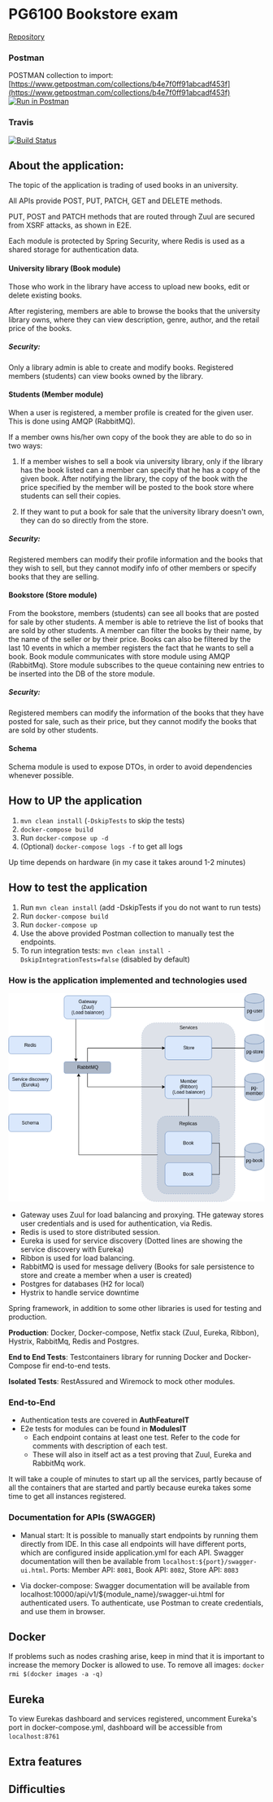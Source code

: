 # PG6100 Bookstore exam
[Repository](https://github.com/NikitaZhevnitskiy/ern-card-game)  

### Postman
POSTMAN collection to import: [https://www.getpostman.com/collections/b4e7f0ff91abcadf453f](https://www.getpostman.com/collections/b4e7f0ff91abcadf453f)  
[![Run in Postman](https://run.pstmn.io/button.svg)](https://app.getpostman.com/run-collection/b4e7f0ff91abcadf453f)

### Travis
[![Build Status](https://travis-ci.com/stellaselena/PG6100-bookexam.svg?token=xqfmXCaJoqxaqpsVZGP3&branch=master)](https://travis-ci.com/stellaselena/PG6100-bookexam)

## About the application:
The topic of the application is trading of used books in an university.

All APIs provide POST, PUT, PATCH, GET and DELETE methods.

PUT, POST and PATCH methods that are routed through Zuul are secured from XSRF attacks, as shown in E2E.

Each module is protected by Spring Security, where Redis is used as a shared storage for authentication data.

#### University library (Book module)
Those who work in the library have access to upload new books, edit or delete existing books. 

After registering, members are able to browse the books that the university library owns, where they can
view description, genre, author, and the retail price of the books.

##### Security:
Only a library admin is able to create and modify books.
Registered members (students) can view books owned by the library.

#### Students (Member module)
When a user is registered, a member profile is created for the given user. This is done using AMQP (RabbitMQ).

If a member owns his/her own copy of the book they are able to do so in two ways:

1. If a member wishes to sell a book via university library, only if the library has the book 
listed can a member can specify that he has a copy of the given book.
After notifying the library, the copy of the book with the price specified by the member will be posted to the book store
where students can sell their copies.

2. If they want to put a book for sale that the university library doesn't own, they can do so directly from the store.

##### Security:
Registered members can modify their profile information and the books that they wish to sell, but they cannot
modify info of other members or specify books that they are selling.

#### Bookstore (Store module)
From the bookstore, members (students) can see all books that are posted for sale by other students.
A member is able to retrieve the list of books that are sold by other students.
A member can filter the books by their name, by the name of the seller or by their price.
Books can also be filtered by the last 10 events in which a member registers the fact that he wants to sell a book.
Book module communicates with store module using AMQP (RabbitMq). Store module subscribes to the queue containing
new entries to be inserted into the DB of the store module.

##### Security:
Registered members can modify the information of the books that they have posted for sale, such as their price,
 but they cannot modify the books that are sold by other students.
 
#### Schema
 Schema module is used to expose DTOs, in order to avoid dependencies whenever possible.

## How to UP the application
1. `mvn clean install` (`-DskipTests` to skip the tests)  
2. `docker-compose build`  
3. Run `docker-compose up -d` 
4. (Optional) `docker-compose logs -f` to get all logs

Up time depends on hardware (in my case it takes around 1-2 minutes)

## How to test the application
1. Run `mvn clean install` (add -DskipTests if you do not want to run tests)
2. Run `docker-compose build`
3. Run `docker-compose up`
3. Use the above provided Postman collection to manually test the endpoints.
4. To run integration tests: `mvn clean install -DskipIntegrationTests=false` (disabled by default)


### How is the application implemented and technologies used
![Diagram](./diagram.png)  


- Gateway uses Zuul for load balancing and proxying. THe gateway stores user credentials and is used for authentication, via Redis.
- Redis is used to store distributed session.  
- Eureka is used for service discovery (Dotted lines are showing the service discovery with Eureka)
- Ribbon is used for load balancing.
- RabbitMQ is used for message delivery (Books for sale persistence to store and create a member when a user is created)
- Postgres for databases (H2 for local)
- Hystrix to handle service downtime

Spring framework, in addition to some other libraries is used for testing and production.

**Production**: Docker, Docker-compose, Netfix stack (Zuul, Eureka, Ribbon), Hystrix, RabbitMq, Redis and Postgres.

**End to End Tests**: Testcontainers library for running Docker and Docker-Compose fir end-to-end tests.

**Isolated Tests**:  RestAssured and Wiremock to mock other modules.

### End-to-End
* Authentication tests are covered in **AuthFeatureIT**
* E2e tests for modules can be found in **ModulesIT**
    * Each endpoint contains at least one test. Refer to the code for comments with description of each test.
    * These will also in itself act as a test proving that Zuul, Eureka and RabbitMq work.

It will take a couple of minutes to start up all the services, partly because of all the containers that are started and
partly because eureka takes some time to get all instances registered. 

### Documentation for APIs (SWAGGER)
- Manual start: 
It is possible to manually start endpoints by running them directly from IDE. In this case all endpoints
will have different ports, which are configured inside application.yml for each API.
Swagger documentation will then be available from `localhost:${port}/swagger-ui.html`. Ports: Member API: `8081`, Book API: `8082`, Store API: `8083`

- Via docker-compose:
Swagger documentation will be available from localhost:10000/api/v1/${module_name}/swagger-ui.html for authenticated users.
To authenticate, use Postman to create credentials, and use them in browser.

## Docker
If problems such as nodes crashing arise, keep in mind that it is important to increase the memory Docker is allowed to use.
To remove all images: `docker rmi $(docker images -a -q)`

## Eureka
To view Eurekas dashboard and services registered, uncomment Eureka's port in docker-compose.yml, dashboard will be accessible from `localhost:8761`

## Extra features

## Difficulties

